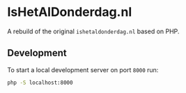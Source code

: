 # IsHetAlDonderdag.nl

A rebuild of the original `ishetaldonderdag.nl` based on PHP.

## Development

To start a local development server on port `8000` run:

```bash
php -S localhost:8000
```
